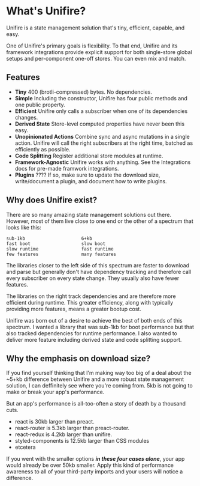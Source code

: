 # What's Unifire?

Unifire is a state management solution that's tiny, efficient, capable, and easy.

One of Unifire's primary goals is flexibility. To that end, Unifire and its framework integrations provide explicit support for both single-store global setups and per-component one-off stores. You can even mix and match.

## Features

* __Tiny__ 400 (brotli-compressed) bytes. No dependencies.
* __Simple__ Including the constructor, Unifire has four public methods and one public property.
* __Efficient__ Unifire only calls a subscriber when one of its dependencies changes.
* __Derived State__ Store-level computed properties have never been this easy.
* __Unopinionated Actions__ Combine sync and async mutations in a single action. Unifire will call the right subscribers at the right time, batched as efficiently as possible.
* __Code Splitting__ Register additional store modules at runtime.
* __Framework-Agnostic__ Unifire works with anything. See the Integrations docs for pre-made framwork integrations.
* __Plugins__ ???? If so, make sure to update the download size, write/document a plugin, and document how to write plugins.

## Why does Unifire exist?

There are so many amazing state management solutions out there. However, most of them live close to one end or the other of a spectrum that looks like this:

```
sub-1kb                     6+kb
fast boot                   slow boot
slow runtime                fast runtime
few features                many features
```

The libraries closer to the left side of this spectrum are faster to download and parse but generally don't have dependency tracking and therefore call every subscriber on every state change. They usually also have fewer features.

The libraries on the right track dependencies and are therefore more efficient during runtime. This greater efficiency, along with typically providing more features, means a greater bootup cost.

Unifire was born out of a desire to achieve the best of both ends of this spectrum. I wanted a library that was sub-1kb for boot performance but that also tracked dependencies for runtime performance. I also wanted to deliver more feature including derived state and code splitting support.

## Why the emphasis on download size?

If you find yourself thinking that I'm making way too big of a deal about the ~5+kb difference between Unifire and a more robust state management solution, I can deffinitely see where you're coming from. 5kb is not going to make or break your app's performance.

But an app's performance is all-too-often a story of death by a thousand cuts.
* react is 30kb larger than preact.
* react-router is 5.3kb larger than preact-router.
* react-redux is 4.2kb larger than unifire.
* styled-components is 12.5kb larger than CSS modules
* etcetera

If you went with the smaller options __*in these four cases alone*__, your app would already be over 50kb smaller. Apply this kind of performance awareness to all of your third-party imports and your users will notice a difference.
